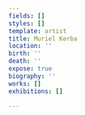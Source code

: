 ```yaml
---
fields: []
styles: []
template: artist
title: Muriel Kerba
location: ''
birth: ''
death: ''
expose: true
biography: ''
works: []
exhibitions: []

---
```


